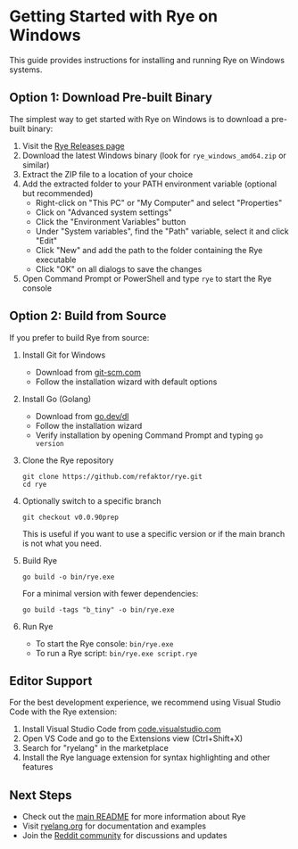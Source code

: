 # Getting Started with Rye on Windows

This guide provides instructions for installing and running Rye on Windows systems.

## Option 1: Download Pre-built Binary

The simplest way to get started with Rye on Windows is to download a pre-built binary:

1. Visit the [Rye Releases page](https://github.com/refaktor/rye/releases)
2. Download the latest Windows binary (look for `rye_windows_amd64.zip` or similar)
3. Extract the ZIP file to a location of your choice
4. Add the extracted folder to your PATH environment variable (optional but recommended)
   - Right-click on "This PC" or "My Computer" and select "Properties"
   - Click on "Advanced system settings"
   - Click the "Environment Variables" button
   - Under "System variables", find the "Path" variable, select it and click "Edit"
   - Click "New" and add the path to the folder containing the Rye executable
   - Click "OK" on all dialogs to save the changes
5. Open Command Prompt or PowerShell and type `rye` to start the Rye console

## Option 2: Build from Source

If you prefer to build Rye from source:

1. Install Git for Windows
   - Download from [git-scm.com](https://git-scm.com/download/win)
   - Follow the installation wizard with default options

2. Install Go (Golang)
   - Download from [go.dev/dl](https://go.dev/dl/)
   - Follow the installation wizard
   - Verify installation by opening Command Prompt and typing `go version`

3. Clone the Rye repository
   ```
   git clone https://github.com/refaktor/rye.git
   cd rye
   ```

4. Optionally switch to a specific branch
   ```
   git checkout v0.0.90prep
   ```
   This is useful if you want to use a specific version or if the main branch is not what you need.

5. Build Rye
   ```
   go build -o bin/rye.exe
   ```
   
   For a minimal version with fewer dependencies:
   ```
   go build -tags "b_tiny" -o bin/rye.exe
   ```

5. Run Rye
   - To start the Rye console: `bin/rye.exe`
   - To run a Rye script: `bin/rye.exe script.rye`

## Editor Support

For the best development experience, we recommend using Visual Studio Code with the Rye extension:

1. Install Visual Studio Code from [code.visualstudio.com](https://code.visualstudio.com/)
2. Open VS Code and go to the Extensions view (Ctrl+Shift+X)
3. Search for "ryelang" in the marketplace
4. Install the Rye language extension for syntax highlighting and other features

## Next Steps

- Check out the [main README](README.md) for more information about Rye
- Visit [ryelang.org](https://ryelang.org/) for documentation and examples
- Join the [Reddit community](https://reddit.com/r/ryelang/) for discussions and updates
